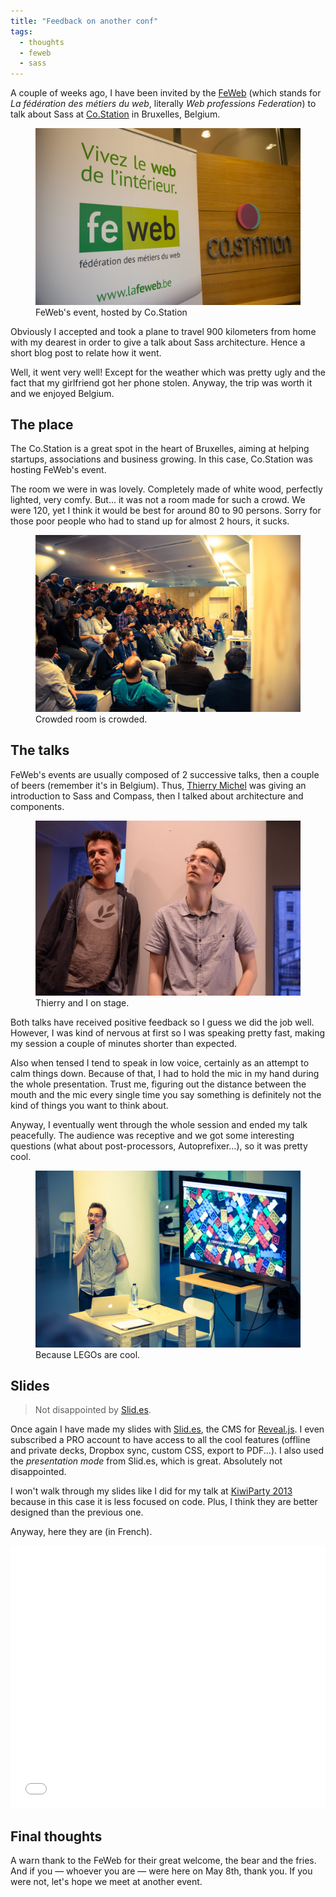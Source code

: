 ```yaml
---
title: "Feedback on another conf"
tags:
  - thoughts
  - feweb
  - sass
---
```


A couple of weeks ago, I have been invited by the [FeWeb](http://www.lafeweb.be/) (which stands for _La fédération des métiers du web_, literally _Web professions Federation_) to talk about Sass at [Co.Station](http://www.co-station.com/) in Bruxelles, Belgium.

<figure class="figure">
<img src="/assets/images/feedbacks-feweb/feweb-costation.jpg" alt="">
<figcaption>FeWeb's event, hosted by Co.Station</figcaption>
</figure>

Obviously I accepted and took a plane to travel 900 kilometers from home with my dearest in order to give a talk about Sass architecture. Hence a short blog post to relate how it went.

Well, it went very well! Except for the weather which was pretty ugly and the fact that my girlfriend got her phone stolen. Anyway, the trip was worth it and we enjoyed Belgium.

## The place

The Co.Station is a great spot in the heart of Bruxelles, aiming at helping startups, associations and business growing. In this case, Co.Station was hosting FeWeb's event.

The room we were in was lovely. Completely made of white wood, perfectly lighted, very comfy. But... it was not a room made for such a crowd. We were 120, yet I think it would be best for around 80 to 90 persons. Sorry for those poor people who had to stand up for almost 2 hours, it sucks.

<figure class="figure">
<img src="/assets/images/feedbacks-feweb/room.jpg" alt="">
<figcaption>Crowded room is crowded.</figcaption>
</figure>

## The talks

FeWeb's events are usually composed of 2 successive talks, then a couple of beers (remember it's in Belgium). Thus, [Thierry Michel](https://twitter.com/thierrymichel) was giving an introduction to Sass and Compass, then I talked about architecture and components.

<figure class="figure">
<img src="/assets/images/feedbacks-feweb/speakers.jpg" alt="">
<figcaption>Thierry and I on stage.</figcaption>
</figure>

Both talks have received positive feedback so I guess we did the job well. However, I was kind of nervous at first so I was speaking pretty fast, making my session a couple of minutes shorter than expected.

Also when tensed I tend to speak in low voice, certainly as an attempt to calm things down. Because of that, I had to hold the mic in my hand during the whole presentation. Trust me, figuring out the distance between the mouth and the mic every single time you say something is definitely not the kind of things you want to think about.

Anyway, I eventually went through the whole session and ended my talk peacefully. The audience was receptive and we got some interesting questions (what about post-processors, Autoprefixer...), so it was pretty cool.

<figure class="figure">
<img src="/assets/images/feedbacks-feweb/talk.jpg" alt="">
<figcaption>Because LEGOs are cool.</figcaption>
</figure>

## Slides

> Not disappointed by [Slid.es](https://slides.com).

Once again I have made my slides with [Slid.es](https://slides.com), the CMS for [Reveal.js](http://lab.hakim.se/reveal-js/#/). I even subscribed a PRO account to have access to all the cool features (offline and private decks, Dropbox sync, custom CSS, export to PDF...). I also used the _presentation mode_ from Slid.es, which is great. Absolutely not disappointed.

I won't walk through my slides like I did for my talk at [KiwiParty 2013](https://hugogiraudel.com/2013/07/01/feedbacks-kiwiparty/) because in this case it is less focused on code. Plus, I think they are better designed than the previous one.

Anyway, here they are (in French).

<iframe src="//slides.com/hugogiraudel/sass-une-architecture-composee/embed" width="100%" height="420" scrolling="no" frameborder="0" webkitallowfullscreen mozallowfullscreen allowfullscreen></iframe>

## Final thoughts

A warn thank to the FeWeb for their great welcome, the bear and the fries. And if you &mdash; whoever you are &mdash; were here on May 8th, thank you. If you were not, let's hope we meet at another event.
